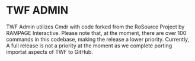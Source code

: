 # TWF ADMIN

TWF Admin utilizes Cmdr with code forked from the RoSource Project by RAMPAGE Interactive. Please note that, at the moment, there are over 100 commands in this codebase, making the release a lower priority. Currently, A full release is not a priority at the moment as we complete porting importat aspects of TWF to GitHub.